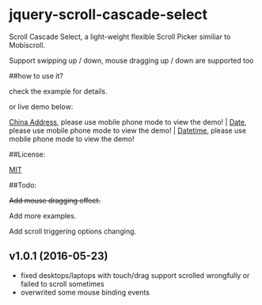 # jquery-scroll-cascade-select
Scroll Cascade Select, a light-weight flexible Scroll Picker similiar to Mobiscroll. 

Support swipping up / down, mouse dragging up / down are supported too


##how to use it?


check the example for details.

or live demo below:

[China Address](http://www.iampua.com/pui/jscs-address.html), please use mobile phone mode to view the demo! | [Date](http://www.iampua.com/pui/jscs-date.html), please use mobile phone mode to view the demo! | [Datetime](http://www.iampua.com/pui/jscs-datetime.html), please use mobile phone mode to view the demo!


##License:

[MIT](https://github.com/nelsonkuang/jquery-scroll-cascade-select/blob/master/LICENSE)

##Todo:

~~Add mouse dragging effect.~~

Add more examples.

Add scroll triggering options changing.   


v1.0.1 (2016-05-23)
-------------------

- fixed desktops/laptops with touch/drag support scrolled wrongfully or failed to scroll sometimes
- overwrited some mouse binding events
